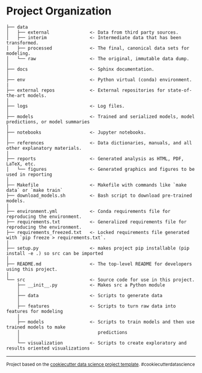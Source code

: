 # Project Organization

    ├── data
    │   ├── external               <- Data from third party sources.
    │   ├── interim                <- Intermediate data that has been transformed.
    │   ├── processed              <- The final, canonical data sets for modeling.
    │   └── raw                    <- The original, immutable data dump.
    │
    ├── docs                       <- Sphinx documentation.
    │
    ├── env                        <- Python virtual (conda) environment.
    |
    ├── external repos             <- External repositories for state-of-the-art models.
    │
    ├── logs                       <- Log files.
    │
    ├── models                     <- Trained and serialized models, model predictions, or model summaries
    │
    ├── notebooks                  <- Jupyter notebooks.
    │
    ├── references                 <- Data dictionaries, manuals, and all other explanatory materials.
    │
    ├── reports                    <- Generated analysis as HTML, PDF, LaTeX, etc.
    │   └── figures                <- Generated graphics and figures to be used in reporting
    │
    ├── Makefile                   <- Makefile with commands like `make data` or `make train`
    ├── download_models.sh         <- Bash script to download pre-trained models.
    │
    ├── environment.yml            <- Conda requirements file for reproducing the environment.
    ├── requirements.txt           <- Generalized requirements file for reproducing the environment.
    ├── requirements_freezed.txt   <- Locked requirements file generated with `pip freeze > requirements.txt`.
    │
    ├── setup.py                   <- makes project pip installable (pip install -e .) so src can be imported
    │
    ├── README.md                  <- The top-level README for developers using this project.
    │
    └── src                        <- Source code for use in this project.
        ├── __init__.py            <- Makes src a Python module
        │
        ├── data                   <- Scripts to generate data
        │
        ├── features               <- Scripts to turn raw data into features for modeling
        │
        ├── models                 <- Scripts to train models and then use trained models to make
        │                             predictions
        │
        └── visualization          <- Scripts to create exploratory and results oriented visualizations

---

<p><small>Project based on the <a target="_blank" href="https://drivendata.github.io/cookiecutter-data-science/">cookiecutter data science project template</a>. #cookiecutterdatascience</small></p>
